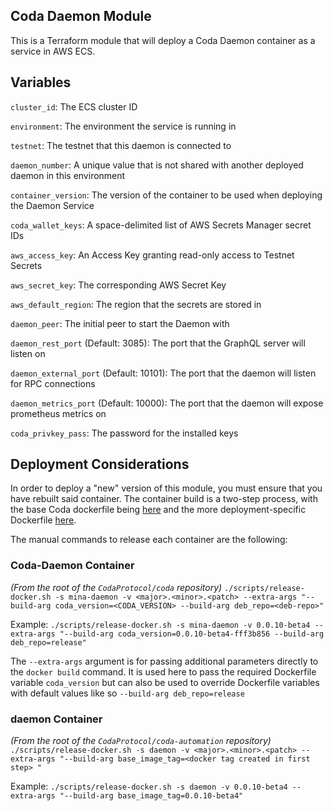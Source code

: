 ## Coda Daemon Module

This is a Terraform module that will deploy a Coda Daemon container as a service in AWS ECS. 

## Variables 

`cluster_id`: The ECS cluster ID

`environment`: The environment the service is running in

`testnet`: The testnet that this daemon is connected to

`daemon_number`: A unique value that is not shared with another deployed daemon in this environment

`container_version`: The version of the container to be used when deploying the Daemon Service

`coda_wallet_keys`: A space-delimited list of AWS Secrets Manager secret IDs

`aws_access_key`: An Access Key granting read-only access to Testnet Secrets

`aws_secret_key`: The corresponding AWS Secret Key

`aws_default_region`: The region that the secrets are stored in

`daemon_peer`: The initial peer to start the Daemon with

`daemon_rest_port` (Default: 3085): The port that the GraphQL server will listen on

`daemon_external_port` (Default: 10101): The port that the daemon will listen for RPC connections

`daemon_metrics_port` (Default: 10000): The port that the daemon will expose prometheus metrics on

`coda_privkey_pass`: The password for the installed keys

## Deployment Considerations

In order to deploy a "new" version of this module, you must ensure that you have rebuilt said container. The container build is a two-step process, with the base Coda dockerfile being [here](https://github.com/CodaProtocol/coda/blob/develop/dockerfiles/Dockerfile-coda-daemon) and the more deployment-specific Dockerfile [here](https://github.com/CodaProtocol/coda-automation/blob/master/services/daemon/Dockerfile). 

The manual commands to release each container are the following: 

### Coda-Daemon Container

*(From the root of the `CodaProtocol/coda` repository)*
`./scripts/release-docker.sh -s mina-daemon -v <major>.<minor>.<patch> --extra-args "--build-arg coda_version=<CODA_VERSION> --build-arg deb_repo=<deb-repo>"`

Example:
`./scripts/release-docker.sh -s mina-daemon -v 0.0.10-beta4 --extra-args "--build-arg coda_version=0.0.10-beta4-fff3b856 --build-arg deb_repo=release"`

The `--extra-args` argument is for passing additional parameters directly to the `docker build` command. It is used here to pass the required Dockerfile variable `coda_version` but can also be used to override Dockerfile variables with default values like so `--build-arg deb_repo=release`

### daemon Container

*(From the root of the `CodaProtocol/coda-automation` repository)*
`./scripts/release-docker.sh -s daemon -v <major>.<minor>.<patch> --extra-args "--build-arg base_image_tag=<docker tag created in first step> "`

Example:
`./scripts/release-docker.sh -s daemon -v 0.0.10-beta4 --extra-args "--build-arg base_image_tag=0.0.10-beta4"`